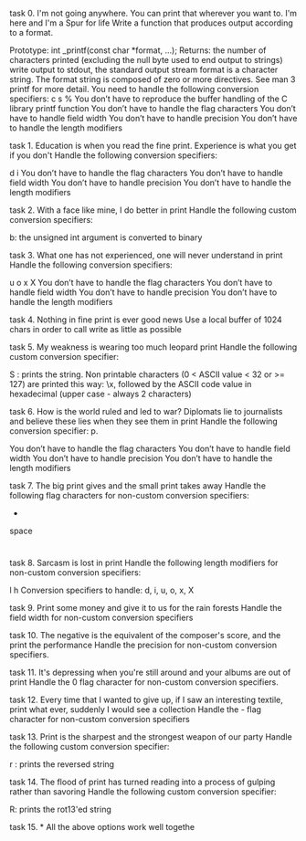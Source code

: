 task 0.  I'm not going anywhere. You can print that wherever you want to. I'm here and I'm a Spur for life
Write a function that produces output according to a format.

Prototype: int _printf(const char *format, ...);
Returns: the number of characters printed (excluding the null byte used to end output to strings)
write output to stdout, the standard output stream
format is a character string. The format string is composed of zero or more directives. See man 3 printf for more detail. You need to handle the following conversion specifiers:
c
s
%
You don’t have to reproduce the buffer handling of the C library printf function
You don’t have to handle the flag characters
You don’t have to handle field width
You don’t have to handle precision
You don’t have to handle the length modifiers

task 1.  Education is when you read the fine print. Experience is what you get if you don't
Handle the following conversion specifiers:

d
i
You don’t have to handle the flag characters
You don’t have to handle field width
You don’t have to handle precision
You don’t have to handle the length modifiers

task 2. With a face like mine, I do better in print
Handle the following custom conversion specifiers:

b: the unsigned int argument is converted to binary

task 3. What one has not experienced, one will never understand in print
Handle the following conversion specifiers:

u
o
x
X
You don’t have to handle the flag characters
You don’t have to handle field width
You don’t have to handle precision
You don’t have to handle the length modifiers

task 4. Nothing in fine print is ever good news
Use a local buffer of 1024 chars in order to call write as little as possible

task 5. My weakness is wearing too much leopard print
Handle the following custom conversion specifier:

S : prints the string.
Non printable characters (0 < ASCII value < 32 or >= 127) are printed this way: \x, followed by the ASCII code value in hexadecimal (upper case - always 2 characters)

task 6. How is the world ruled and led to war? Diplomats lie to journalists and believe these lies when they see them in print
Handle the following conversion specifier: p.

You don’t have to handle the flag characters
You don’t have to handle field width
You don’t have to handle precision
You don’t have to handle the length modifiers

task 7. The big print gives and the small print takes away
Handle the following flag characters for non-custom conversion specifiers:

+
space
#

task 8. Sarcasm is lost in print
Handle the following length modifiers for non-custom conversion specifiers:

l
h
Conversion specifiers to handle: d, i, u, o, x, X

task 9. Print some money and give it to us for the rain forests
Handle the field width for non-custom conversion specifiers

task 10. The negative is the equivalent of the composer's score, and the print the performance
Handle the precision for non-custom conversion specifiers.

task 11. It's depressing when you're still around and your albums are out of print
Handle the 0 flag character for non-custom conversion specifiers.

task 12. Every time that I wanted to give up, if I saw an interesting textile, print what ever, suddenly I would see a collection
Handle the - flag character for non-custom conversion specifiers

task 13. Print is the sharpest and the strongest weapon of our party
Handle the following custom conversion specifier:

r : prints the reversed string

task 14. The flood of print has turned reading into a process of gulping rather than savoring
Handle the following custom conversion specifier:

R: prints the rot13'ed string

task 15. *
All the above options work well togethe
